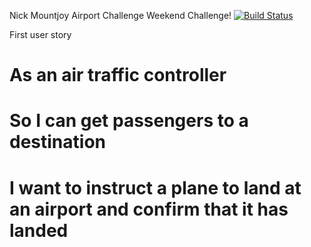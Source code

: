 Nick Mountjoy Airport Challenge Weekend Challenge!
[![Build Status](https://travis-ci.org/NickMountjoy/airport_challenge.svg?branch=master)](https://travis-ci.org/NickMountjoy/airport_challenge)

First user story 

# As an air traffic controller
# So I can get passengers to a destination
# I want to instruct a plane to land at an airport and confirm that it has landed
  